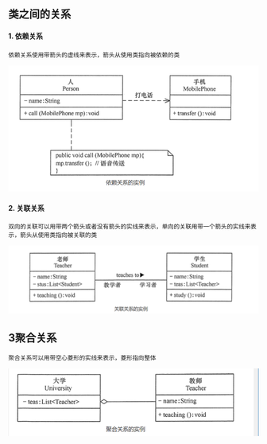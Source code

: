 ## 	类之间的关系

#### 	1. 依赖关系

```
依赖关系使用带箭头的虚线来表示，箭头从使用类指向被依赖的类
```

![image-20220620205824981](assets/image-20220620205824981.png)

#### 	2. 关联关系

```
双向的关联可以用带两个箭头或者没有箭头的实线来表示，单向的关联用带一个箭头的实线来表示，箭头从使用类指向被关联的类
```

![image-20220620213349269](assets/image-20220620213349269.png)

## 3聚合关系

```
聚合关系可以用带空心菱形的实线来表示，菱形指向整体
```

![image-20220620213540071](assets/image-20220620213540071.png)